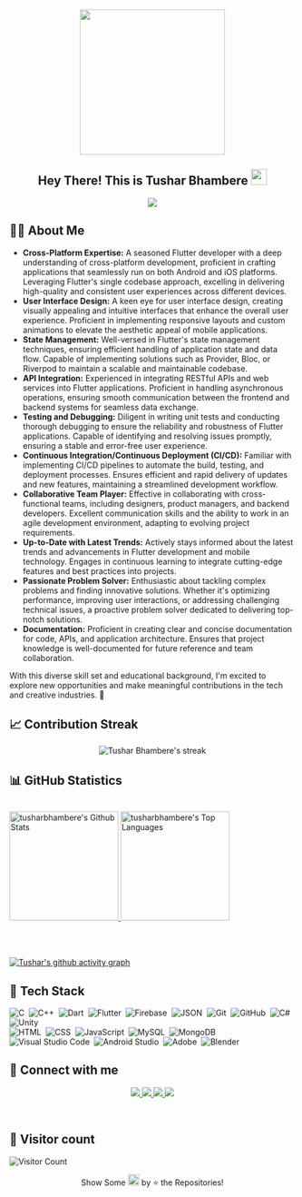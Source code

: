 

<h2 align="center">
  <img align="center" height="256px" src="https://user-images.githubusercontent.com/51513908/150759743-8cdbcae5-9d8c-4099-9353-7b025042f64c.svg"> 
  <br>
  <br>
  Hey There! This is Tushar Bhambere <img src="https://media.giphy.com/media/hvRJCLFzcasrR4ia7z/giphy.gif" width="28">
</h2>


<p align="center">
  <img src="https://readme-typing-svg.herokuapp.com?color=%2336BCF7&size=48&center=true&width=500&height=100&lines=Flutter+Developer;Riverpod+Enthusiast;Flutter+Hooks:Flutter Web;Android+Developer;iOs+Developer;">
</p>





  ## 🧑‍💻 About Me
<ul>
<li><b>Cross-Platform Expertise:</b> A seasoned Flutter developer with a deep understanding of cross-platform development, proficient in crafting applications that seamlessly run on both Android and iOS platforms. Leveraging Flutter's single codebase approach, excelling in delivering high-quality and consistent user experiences across different devices.</li>
<li><b>User Interface Design:</b> A keen eye for user interface design, creating visually appealing and intuitive interfaces that enhance the overall user experience. Proficient in implementing responsive layouts and custom animations to elevate the aesthetic appeal of mobile applications.</li>
<li><b>State Management:</b> Well-versed in Flutter's state management techniques, ensuring efficient handling of application state and data flow. Capable of implementing solutions such as Provider, Bloc, or Riverpod to maintain a scalable and maintainable codebase.</li>
<li><b>API Integration:</b> Experienced in integrating RESTful APIs and web services into Flutter applications. Proficient in handling asynchronous operations, ensuring smooth communication between the frontend and backend systems for seamless data exchange.</li>
<li><b>Testing and Debugging:</b> Diligent in writing unit tests and conducting thorough debugging to ensure the reliability and robustness of Flutter applications. Capable of identifying and resolving issues promptly, ensuring a stable and error-free user experience.</li>
<li><b>Continuous Integration/Continuous Deployment (CI/CD):</b> Familiar with implementing CI/CD pipelines to automate the build, testing, and deployment processes. Ensures efficient and rapid delivery of updates and new features, maintaining a streamlined development workflow.</li>
<li><b>Collaborative Team Player:</b> Effective in collaborating with cross-functional teams, including designers, product managers, and backend developers. Excellent communication skills and the ability to work in an agile development environment, adapting to evolving project requirements.</li>
<li><b>Up-to-Date with Latest Trends:</b> Actively stays informed about the latest trends and advancements in Flutter development and mobile technology. Engages in continuous learning to integrate cutting-edge features and best practices into projects.</li>
<li><b>Passionate Problem Solver:</b> Enthusiastic about tackling complex problems and finding innovative solutions. Whether it's optimizing performance, improving user interactions, or addressing challenging technical issues, a proactive problem solver dedicated to delivering top-notch solutions.</li>
<li><b>Documentation:</b> Proficient in creating clear and concise documentation for code, APIs, and application architecture. Ensures that project knowledge is well-documented for future reference and team collaboration.</li>
</ul>

<p>With this diverse skill set and educational background, I'm excited to explore new opportunities and make meaningful contributions in the tech and creative industries. 🚀</p>



  
  ## &#128200; Contribution Streak

  <p align="center">
    <img title="🔥 Get streak stats for your profile at git.io/streak-stats" alt="Tushar Bhambere's streak" src="https://github-readme-streak-stats.herokuapp.com/?user=tusharbhambere&theme=monokai-metallian&hide_border=true"/>
  </p>
  
  
  ## &#128202; GitHub Statistics
  
  <br/>
    <a href="https://github.com/anuraghazra/github-readme-stats">
      <img alt="tusharbhambere's Github Stats" src="https://denvercoder1-github-readme-stats.vercel.app/api/?username=tusharbhambere&show_icons=true&count_private=true&theme=react&hide_border=true&bg_color=1F222E&title_color=F85D7F&icon_color=F8D866" height="192px"/>
    </a>
    <a href="https://github.com/anuraghazra/github-readme-stats">
      <img alt="tusharbhambere's Top Languages" src="https://github-readme-stats.vercel.app/api/top-langs/?username=tusharbhambere&langs_count=8&layout=compact&theme=react&hide_border=true&bg_color=1F222E&title_color=F85D7F&icon_color=F8D866&hide=Jupyter%20Notebook" height="192px"/>     </a>
  
<br/><br/>


[![Tushar's github activity graph](https://github-readme-activity-graph.vercel.app/graph?username=tusharbhambere&bg_color=1F222E&color=F8D866&line=F85D7F&point=FFFFFF&hide_border=true)](https://github.com/tusharbhambere/github-readme-activity-graph)
  

## 🧠 Tech Stack

![C](https://img.shields.io/badge/-C-05122A?style=flat&logo=C&logoColor=A8B9CC)&nbsp;
![C++](https://img.shields.io/badge/-C++-05122A?style=flat&logo=C%2B%2B&logoColor=00599C)&nbsp;
![Dart](https://img.shields.io/badge/-Dart-05122A?style=flat&logo=dart&logoColor=1075C2)&nbsp;
![Flutter](https://img.shields.io/badge/-Flutter-05122A?style=flat&logo=flutter&logoColor=02569B)&nbsp;
![Firebase](https://img.shields.io/badge/-Firebase-05122A?style=flat&logo=firebase&logoColor=FFCA28)&nbsp;
![JSON](https://img.shields.io/badge/-JSON-05122A?style=flat&logo=json&logoColor=000000)&nbsp;
![Git](https://img.shields.io/badge/-Git-05122A?style=flat&logo=git)&nbsp;
![GitHub](https://img.shields.io/badge/-GitHub-05122A?style=flat&logo=github)&nbsp;
![C#](https://img.shields.io/badge/-Cs-05122A?style=flat&logo=csharp)&nbsp;
![Unity](https://img.shields.io/badge/-Unity-05122A?style=flat&logo=unity)&nbsp;  
![HTML](https://img.shields.io/badge/-HTML-05122A?style=flat&logo=HTML5)&nbsp;
![CSS](https://img.shields.io/badge/-CSS-05122A?style=flat&logo=CSS3&logoColor=1572B6)&nbsp;
![JavaScript](https://img.shields.io/badge/-JavaScript-05122A?style=flat&logo=javascript)&nbsp;
![MySQL](https://img.shields.io/badge/-MySQL-05122A?style=flat&logo=mysql&logoColor=4479A1)&nbsp; 
![MongoDB](https://img.shields.io/badge/-MongoDB-05122A?style=flat&logo=mongodb&logoColor=4479A1)&nbsp; 
![Visual Studio Code](https://img.shields.io/badge/-Visual%20Studio%20Code-05122A?style=flat&logo=visual-studio-code&logoColor=007ACC)&nbsp;
![Android Studio](https://img.shields.io/badge/-Android%20Studio-05122A?style=flat&logo=android-studio&logoColor=3DDC84)&nbsp;
![Adobe](https://img.shields.io/badge/-Adobe-05122A?style=flat&logo=adobe)&nbsp;
![Blender](https://img.shields.io/badge/-Blender-05122A?style=flat&logo=blender)&nbsp;

  ## &#128232; Connect with me

 <p align="center">
  <a href="https://www.linkedin.com/in/tushar-bhambere/">
    <img src="https://img.shields.io/badge/-tushar-bhambere-0077B5?style=for-the-badge&logo=Linkedin&logoColor=white"/>
   </a>
  <a href="mailto:tusharbhambere8@gmail.com">
    <img src="https://img.shields.io/badge/-tusharbhambere8@gmail.com-D14836?style=for-the-badge&logo=Gmail&logoColor=white"/>
   </a>
  <a href="https://instagram.com/all_rounder_tushar">
    <img src="https://img.shields.io/badge/-all_rounder_tushar-E4405F?style=for-the-badge&logo=Instagram&logoColor=white"/>
  </a>
  <a href="https://twitter.com/noobchess1">
    <img src="https://img.shields.io/badge/-noobchess1-1DA1F2?style=for-the-badge&logo=twitter&logoColor=white"/>
  </a>
</p>
  <br/>
  
  
  ## &#128064; Visitor count
  ![Visitor Count](https://profile-counter.glitch.me/tusharbhambere/count.svg)
  
  <p align = "center">Show Some <img src="https://media.giphy.com/media/YondZW6AMjgTEHevF0/giphy.gif" width="20" height="20"> by &#11088; the Repositories! </p>
